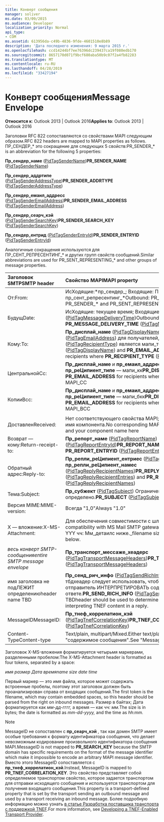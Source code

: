 ```yaml
---
title: Конверт сообщения
manager: soliver
ms.date: 03/09/2015
ms.audience: Developer
localization_priority: Normal
api_type:
- COM
ms.assetid: 613956da-c49b-4836-9fde-4601510e8b89
description: 'Дата последнего изменения: 9 марта 2015 г.'
ms.openlocfilehash: ccd14244bf7ee76396dc239437ca19f080edb170
ms.sourcegitcommit: 8657170d071f9bcf680aba50b9c07f2a4fb82283
ms.translationtype: MT
ms.contentlocale: ru-RU
ms.lasthandoff: 04/28/2019
ms.locfileid: "33427194"
---
```

# <a name="message-envelope"></a><span data-ttu-id="8a2d5-103">Конверт сообщения</span><span class="sxs-lookup"><span data-stu-id="8a2d5-103">Message Envelope</span></span>

  
  
<span data-ttu-id="8a2d5-104">**Относится к**: Outlook 2013 | Outlook 2016</span><span class="sxs-lookup"><span data-stu-id="8a2d5-104">**Applies to**: Outlook 2013 | Outlook 2016</span></span> 
  
<span data-ttu-id="8a2d5-105">Заголовки RFC 822 сопоставляются со свойствами MAPI следующим образом.</span><span class="sxs-lookup"><span data-stu-id="8a2d5-105">RFC 822 headers are mapped to MAPI properties as follows.</span></span> <span data-ttu-id="8a2d5-106">ПР_СЕНДЕР_\* это сокращение для следующих 5 свойств:</span><span class="sxs-lookup"><span data-stu-id="8a2d5-106">PR_SENDER_\* is an abbreviation for the following 5 properties:</span></span>
  
 <span data-ttu-id="8a2d5-107">**Пр_сендер_наме** ([PidTagSenderName](pidtagsendername-canonical-property.md))</span><span class="sxs-lookup"><span data-stu-id="8a2d5-107">**PR_SENDER_NAME** ([PidTagSenderName](pidtagsendername-canonical-property.md))</span></span>
  
 <span data-ttu-id="8a2d5-108">**Пр_сендер_аддртипе** ([PidTagSenderAddressType](pidtagsenderaddresstype-canonical-property.md))</span><span class="sxs-lookup"><span data-stu-id="8a2d5-108">**PR_SENDER_ADDRTYPE** ([PidTagSenderAddressType](pidtagsenderaddresstype-canonical-property.md))</span></span>
  
 <span data-ttu-id="8a2d5-109">**Пр_сендер_емаил_аддресс** ([PidTagSenderEmailAddress](pidtagsenderemailaddress-canonical-property.md))</span><span class="sxs-lookup"><span data-stu-id="8a2d5-109">**PR_SENDER_EMAIL_ADDRESS** ([PidTagSenderEmailAddress](pidtagsenderemailaddress-canonical-property.md))</span></span>
  
 <span data-ttu-id="8a2d5-110">**Пр_сендер_сеарч_кэй** ([PidTagSenderSearchKey](pidtagsendersearchkey-canonical-property.md))</span><span class="sxs-lookup"><span data-stu-id="8a2d5-110">**PR_SENDER_SEARCH_KEY** ([PidTagSenderSearchKey](pidtagsendersearchkey-canonical-property.md))</span></span>
  
 <span data-ttu-id="8a2d5-111">**Пр_сендер_ентрид** ([PidTagSenderEntryId](pidtagsenderentryid-canonical-property.md))</span><span class="sxs-lookup"><span data-stu-id="8a2d5-111">**PR_SENDER_ENTRYID** ([PidTagSenderEntryId](pidtagsenderentryid-canonical-property.md))</span></span>
  
<span data-ttu-id="8a2d5-112">Аналогичные сокращения используются для ПР_СЕНТ_РЕПРЕСЕНТИНГ_\* и других групп свойств сообщений.</span><span class="sxs-lookup"><span data-stu-id="8a2d5-112">Similar abbreviations are used for PR_SENT_REPRESENTING_\* and other groups of message properties.</span></span>
  
|<span data-ttu-id="8a2d5-113">**Заголовок SMTP**</span><span class="sxs-lookup"><span data-stu-id="8a2d5-113">**SMTP header**</span></span>|<span data-ttu-id="8a2d5-114">**Свойство MAPI**</span><span class="sxs-lookup"><span data-stu-id="8a2d5-114">**MAPI property**</span></span>|
|:-----|:-----|
|<span data-ttu-id="8a2d5-115">От:</span><span class="sxs-lookup"><span data-stu-id="8a2d5-115">From:</span></span>  <br/> |<span data-ttu-id="8a2d5-116">ИсХодящие:\*пр_сендер_; Входящие: ПР_СЕНДЕР_\* и пр_сент_репресентинг_\*</span><span class="sxs-lookup"><span data-stu-id="8a2d5-116">Outbound: PR_SENDER_\*; inbound: PR_SENDER_\* and PR_SENT_REPRESENTING_\*</span></span>  <br/> |
|<span data-ttu-id="8a2d5-117">Будущ</span><span class="sxs-lookup"><span data-stu-id="8a2d5-117">Date:</span></span>  <br/> |<span data-ttu-id="8a2d5-118">ИсХодящие: текущее время; Входящие: **пр_мессаже_деливери_тиме** ([PidTagMessageDeliveryTime](pidtagmessagedeliverytime-canonical-property.md))</span><span class="sxs-lookup"><span data-stu-id="8a2d5-118">Outbound: current time; inbound: **PR_MESSAGE_DELIVERY_TIME** ([PidTagMessageDeliveryTime](pidtagmessagedeliverytime-canonical-property.md))</span></span>  <br/> |
|<span data-ttu-id="8a2d5-119">Кому:</span><span class="sxs-lookup"><span data-stu-id="8a2d5-119">To:</span></span>  <br/> |<span data-ttu-id="8a2d5-120">**Пр_дисплай_наме** ([PidTagDisplayName](pidtagdisplayname-canonical-property.md)) и **пр_емаил_аддресс** ([PidTagEmailAddress](pidtagemailaddress-canonical-property.md)) для получателей, где **пр_реЦипиент_типе** ([PidTagRecipientType](pidtagrecipienttype-canonical-property.md)) является мапи_то</span><span class="sxs-lookup"><span data-stu-id="8a2d5-120">**PR_DISPLAY_NAME** ([PidTagDisplayName](pidtagdisplayname-canonical-property.md)) and **PR_EMAIL_ADDRESS** ([PidTagEmailAddress](pidtagemailaddress-canonical-property.md)) for recipients where **PR_RECIPIENT_TYPE** ([PidTagRecipientType](pidtagrecipienttype-canonical-property.md)) is MAPI_TO</span></span>  <br/> |
|<span data-ttu-id="8a2d5-121">Центральной</span><span class="sxs-lookup"><span data-stu-id="8a2d5-121">Cc:</span></span>  <br/> |<span data-ttu-id="8a2d5-122">**Пр_дисплай_наме** и **пр_емаил_аддресс** для получателей, где **пр_реЦипиент_типе** — мапи_кк</span><span class="sxs-lookup"><span data-stu-id="8a2d5-122">**PR_DISPLAY_NAME** and **PR_EMAIL_ADDRESS** for recipients where **PR_RECIPIENT_TYPE** is MAPI_CC</span></span>  <br/> |
|<span data-ttu-id="8a2d5-123">Копии</span><span class="sxs-lookup"><span data-stu-id="8a2d5-123">Bcc:</span></span>  <br/> |<span data-ttu-id="8a2d5-124">**Пр_дисплай_наме** и **пр_емаил_аддресс** для получателей, где **пр_реЦипиент_типе** — мапи_бкк</span><span class="sxs-lookup"><span data-stu-id="8a2d5-124">**PR_DISPLAY_NAME** and **PR_EMAIL_ADDRESS** for recipients where **PR_RECIPIENT_TYPE** is MAPI_BCC</span></span>  <br/> |
|||
|<span data-ttu-id="8a2d5-125">Доставлен</span><span class="sxs-lookup"><span data-stu-id="8a2d5-125">Received:</span></span>  <br/> |<span data-ttu-id="8a2d5-126">Нет соответствующего свойства MAPI; Укажите имя локального узла и имя компонента.</span><span class="sxs-lookup"><span data-stu-id="8a2d5-126">No corresponding MAPI property; put local host name and your component name here</span></span>  <br/> |
|<span data-ttu-id="8a2d5-127">Возврат — кому:</span><span class="sxs-lookup"><span data-stu-id="8a2d5-127">Return-receipt-to:</span></span>  <br/> |<span data-ttu-id="8a2d5-128">**Пр_репорт_наме** ([PidTagReportName](pidtagreportname-canonical-property.md)) и **пр_репорт_ентрид** ([PidTagReportEntryId](pidtagreportentryid-canonical-property.md))</span><span class="sxs-lookup"><span data-stu-id="8a2d5-128">**PR_REPORT_NAME** ([PidTagReportName](pidtagreportname-canonical-property.md)) and **PR_REPORT_ENTRYID** ([PidTagReportEntryId](pidtagreportentryid-canonical-property.md))</span></span>  <br/> |
|<span data-ttu-id="8a2d5-129">Обратный адрес:</span><span class="sxs-lookup"><span data-stu-id="8a2d5-129">Reply-to:</span></span>  <br/> |<span data-ttu-id="8a2d5-130">**Пр_репли_реЦипиент_ентриес** ([PidTagReplyRecipientEntries](pidtagreplyrecipiententries-canonical-property.md)) и **пр_репли_реЦипиент_намес** ([PidTagReplyRecipientNames](pidtagreplyrecipientnames-canonical-property.md))</span><span class="sxs-lookup"><span data-stu-id="8a2d5-130">**PR_REPLY_RECIPIENT_ENTRIES** ([PidTagReplyRecipientEntries](pidtagreplyrecipiententries-canonical-property.md)) and **PR_REPLY_RECIPIENT_NAMES** ([PidTagReplyRecipientNames](pidtagreplyrecipientnames-canonical-property.md))</span></span>  <br/> |
|<span data-ttu-id="8a2d5-131">Тема:</span><span class="sxs-lookup"><span data-stu-id="8a2d5-131">Subject:</span></span>  <br/> |<span data-ttu-id="8a2d5-132">**Пр_субжект** ([PidTagSubject](pidtagsubject-canonical-property.md)) Ограничение на длину не определено.</span><span class="sxs-lookup"><span data-stu-id="8a2d5-132">**PR_SUBJECT** ([PidTagSubject](pidtagsubject-canonical-property.md)) No particular length limitation.</span></span>  <br/> |
|<span data-ttu-id="8a2d5-133">Версия MIME:</span><span class="sxs-lookup"><span data-stu-id="8a2d5-133">MIME-version:</span></span>  <br/> |<span data-ttu-id="8a2d5-134">Всегда "1,0"</span><span class="sxs-lookup"><span data-stu-id="8a2d5-134">Always "1.0"</span></span>  <br/> |
|||
|<span data-ttu-id="8a2d5-135">X — вложение:</span><span class="sxs-lookup"><span data-stu-id="8a2d5-135">X-MS-Attachment:</span></span>  <br/> |<span data-ttu-id="8a2d5-136">Для обеспечения совместимости с шлюзом SMTP службы MS Mail.</span><span class="sxs-lookup"><span data-stu-id="8a2d5-136">For compatibility with MS Mail SMTP gateway.</span></span> <span data-ttu-id="8a2d5-137">_филенаме размер mm – дд – YYY чч: Мм_детаилс ниже.</span><span class="sxs-lookup"><span data-stu-id="8a2d5-137">_filename size mm-dd-yyy hh:mm_Details below.</span></span>  <br/> |
|||
| <span data-ttu-id="8a2d5-138">_весь конверт SMTP-сообщения_</span><span class="sxs-lookup"><span data-stu-id="8a2d5-138">_entire SMTP message envelope_</span></span> <br/> |<span data-ttu-id="8a2d5-139">**Пр_транспорт_мессаже_хеадерс** ([PidTagTransportMessageHeaders](pidtagtransportmessageheaders-canonical-property.md))</span><span class="sxs-lookup"><span data-stu-id="8a2d5-139">**PR_TRANSPORT_MESSAGE_HEADERS** ([PidTagTransportMessageHeaders](pidtagtransportmessageheaders-canonical-property.md))</span></span>  <br/> |
|<span data-ttu-id="8a2d5-140">имя заголовка не подЛЕЖИТ определению</span><span class="sxs-lookup"><span data-stu-id="8a2d5-140">header name TBD</span></span>  <br/> |<span data-ttu-id="8a2d5-141">**Пр_сенд_рич_инфо** ([PidTagSendRichInfo](pidtagsendrichinfo-canonical-property.md)) _фор только отправитель. _се тбдхеадер следует использовать, чтобы определить, может ли отправитель ИНТЕРПРЕТИРОВАТЬ содержимое TNEF в ответе.</span><span class="sxs-lookup"><span data-stu-id="8a2d5-141">**PR_SEND_RICH_INFO** ([PidTagSendRichInfo](pidtagsendrichinfo-canonical-property.md)) _for sender only._The TBDheader should be used to determine whether the sender is capable of interpreting TNEF content in a reply.</span></span>  <br/> |
|<span data-ttu-id="8a2d5-142">MessageID</span><span class="sxs-lookup"><span data-stu-id="8a2d5-142">MessageID:</span></span>  <br/> |<span data-ttu-id="8a2d5-143">**Пр_тнеф_коррелатион_кэй** ([PidTagTnefCorrelationKey](pidtagtnefcorrelationkey-canonical-property.md))</span><span class="sxs-lookup"><span data-stu-id="8a2d5-143">**PR_TNEF_CORRELATION_KEY** ([PidTagTnefCorrelationKey](pidtagtnefcorrelationkey-canonical-property.md))</span></span>  <br/> |
|<span data-ttu-id="8a2d5-144">Content-Type</span><span class="sxs-lookup"><span data-stu-id="8a2d5-144">Content-type</span></span>  <br/> |<span data-ttu-id="8a2d5-145">Text/plain, multipart/Mixed.</span><span class="sxs-lookup"><span data-stu-id="8a2d5-145">Either text/plain or multipart/mixed.</span></span> <span data-ttu-id="8a2d5-146">Раздел "содержимое сообщения".</span><span class="sxs-lookup"><span data-stu-id="8a2d5-146">See "Message Content" section.</span></span>  <br/> |
   
<span data-ttu-id="8a2d5-147">Заголовок X-MS-вложения форматируется четырьмя маркерами, разделенными пробелом:</span><span class="sxs-lookup"><span data-stu-id="8a2d5-147">The X-MS-Attachment header is formatted as four tokens, separated by a space:</span></span>
  
 <span data-ttu-id="8a2d5-148">_имя размер Дата время_</span><span class="sxs-lookup"><span data-stu-id="8a2d5-148">_name size date time_</span></span>
  
<span data-ttu-id="8a2d5-149">Первый маркер — это имя файла, которое может содержать встроенные пробелы, поэтому этот заголовок должен быть проанализирован справа от входящих сообщений.</span><span class="sxs-lookup"><span data-stu-id="8a2d5-149">The first token is the filename, which may contain embedded spaces, so this header should be parsed from the right on inbound messages.</span></span> <span data-ttu-id="8a2d5-150">Размер в байтах; Дата форматируется как _мм-дд-гггг,_ а время — как _чч: мм._</span><span class="sxs-lookup"><span data-stu-id="8a2d5-150">The size is in bytes; the date is formatted as  _mm-dd-yyyy,_ and the time as  _hh:mm._</span></span>
  
> [!NOTE]
> <span data-ttu-id="8a2d5-151">MessageID не сопоставлен с **пр_сеарч_кэй** , так как домен SMTP имеет особые требования к формату идентификатора сообщения, что делает невозможным кодирование произвольного идентификатора сообщения MAPI.</span><span class="sxs-lookup"><span data-stu-id="8a2d5-151">MessageID is not mapped to **PR_SEARCH_KEY** because the SMTP domain has specific requirements on the format of the message identifier which make it impossible to encode an arbitrary MAPI message identifier.</span></span> <span data-ttu-id="8a2d5-152">Вместо этого MessageID сопоставляется с **пр_тнеф_коррелатион_кэй**.</span><span class="sxs-lookup"><span data-stu-id="8a2d5-152">Instead, MessageID is mapped to **PR_TNEF_CORRELATION_KEY**.</span></span> <span data-ttu-id="8a2d5-153">Это свойство представляет собой определяемое транспортом свойство, которое задается транспортом для отправки исходящего сообщения и используется транспортом для получения входящего сообщения.</span><span class="sxs-lookup"><span data-stu-id="8a2d5-153">This property is a transport-defined property that is set by the transport sending an outbound message and used by a transport receiving an inbound message.</span></span> <span data-ttu-id="8a2d5-154">Более подробную информацию можно узнать [в статье Разработка поставщика транспорта с поддержкой TNEF](developing-a-tnef-enabled-transport-provider.md).</span><span class="sxs-lookup"><span data-stu-id="8a2d5-154">For more information, see [Developing a TNEF-Enabled Transport Provider](developing-a-tnef-enabled-transport-provider.md).</span></span> 
  

